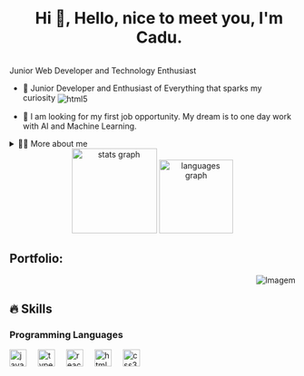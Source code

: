 <!--título-->
<div id="user-content-toc">
  <ul align="center">
    <summary><h1 style="display: inline-block">  Hi 👋, Hello, nice to meet you, I'm Cadu.</h1></summary>
</div>

<!-- Presentation -->
<p>
  Junior Web Developer and Technology Enthusiast

  - 🌱 Junior Developer and Enthusiast of Everything that sparks my curiosity <img align="center" alt="html5" src="https://img.shields.io/badge/Edx-193A3E?style=for-the-badge&logo=edx&logoColor=white" />

  - 🔭 I am looking for my first job opportunity. My dream is to one day work with AI and Machine Learning.
</p>

<!-- Dropdown -->
<details>
  <summary>👨‍💻 More about me</summary>
  
- 💬 Ask me about JavaScript, HTML, CSS, SQL, Node.JS, .Lua, C#, React
- ⚡ Fun fact Oneye 😜
</details>

<!-- GithubStats -->
<div align="center">
  <img src="https://github-readme-stats.vercel.app/api?username=caduzDev&hide_title=false&hide_rank=false&show_icons=true&include_all_commits=true&count_private=true&disable_animations=false&theme=github_dark&locale=en&hide_border=false" height="150" alt="stats graph"  />
  <img src="https://github-readme-stats.vercel.app/api/top-langs?username=caduzDev&locale=en&hide_title=false&layout=compact&card_width=320&langs_count=5&theme=github_dark&hide_border=false" height="130" alt="languages graph"  />
</div>

<!-- Portfolio -->
## Portfolio:

<!-- GIF -->
<p align="right">
  <img align="center" src="https://github.com/VariableBee/VariableBee/assets/77739311/4e9f41af-6b57-49a7-b15a-74322e96b4d7" alt="Imagem">
</p>

## 🔥 Skills
<!-- Skills: Programming Languages -->
  <div style="flex-basis: 48%;">
    <h3>Programming Languages</h3>
    <img src="https://cdn.jsdelivr.net/gh/devicons/devicon/icons/javascript/javascript-original.svg" height="30" alt="javascript logo"  />
  <img width="12" />
  <img src="https://cdn.jsdelivr.net/gh/devicons/devicon/icons/typescript/typescript-original.svg" height="30" alt="typescript logo"  />
  <img width="12" />
  <img src="https://cdn.jsdelivr.net/gh/devicons/devicon/icons/react/react-original.svg" height="30" alt="react logo"  />
  <img width="12" />
  <img src="https://cdn.jsdelivr.net/gh/devicons/devicon/icons/html5/html5-original.svg" height="30" alt="html5 logo"  />
  <img width="12" />
  <img src="https://cdn.jsdelivr.net/gh/devicons/devicon/icons/css3/css3-original.svg" height="30" alt="css3 logo"  />
  <img width="12" />
  </div>
